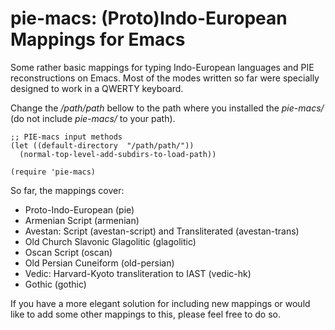 # pie-macs: (Proto)Indo-European Mappings for Emacs

Some rather basic mappings for typing Indo-European languages and PIE reconstructions on Emacs.
Most of the modes written so far were specially designed to work in a QWERTY keyboard.

Change the */path/path* bellow to the path where you installed the *pie-macs/* (do not include *pie-macs/* to your path).


```{lisp}
;; PIE-macs input methods
(let ((default-directory  "/path/path/"))
  (normal-top-level-add-subdirs-to-load-path))

(require 'pie-macs)
```

So far, the mappings cover:
 - Proto-Indo-European (pie)
 - Armenian Script (armenian)
 - Avestan: Script (avestan-script) and Transliterated (avestan-trans)
 - Old Church Slavonic Glagolitic (glagolitic)
 - Oscan Script (oscan)
 - Old Persian Cuneiform (old-persian)
 - Vedic: Harvard-Kyoto transliteration to IAST (vedic-hk)
 - Gothic (gothic)

If you have a more elegant solution for including new mappings or would like to add some other mappings to this, please feel free to do so.

